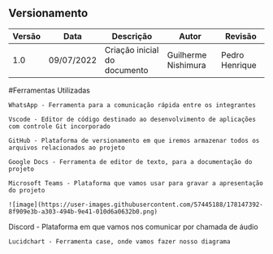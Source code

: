 ## Versionamento
| Versão | Data | Descrição | Autor | Revisão
|--- |--- |--- |--- |--- |
| 1.0 | 09/07/2022 | Criação inicial do documento | Guilherme Nishimura | Pedro Henrique

#Ferramentas Utilizadas

	WhatsApp - Ferramenta para a comunicação rápida entre os integrantes
	
	Vscode - Editor de código destinado ao desenvolvimento de aplicações com controle Git incorporado

  	GitHub - Plataforma de versionamento em que iremos armazenar todos os arquivos relacionados ao projeto

	Google Docs - Ferramenta de editor de texto, para a documentação do projeto

 	Microsoft Teams - Plataforma que vamos usar para gravar a apresentação do projeto
	
	![image](https://user-images.githubusercontent.com/57445188/178147392-8f909e3b-a303-494b-9e41-010d6a0632b0.png)
Discord - Plataforma em que vamos nos comunicar por chamada de áudio
  
 	Lucidchart - Ferramenta case, onde vamos fazer nosso diagrama
